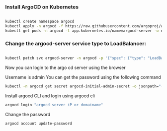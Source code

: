 ### Install ArgoCD on Kubernetes

```bash

kubectl create namespace argocd
kubectl apply -n argocd -f https://raw.githubusercontent.com/argoproj/argo-cd/stable/manifests/install.yaml
kubectl get pods -n argocd -l app.kubernetes.io/name=argocd-server -o name | cut -d'/' -f 2
```

### Change the argocd-server service type to LoadBalancer:

```bash

kubectl patch svc argocd-server -n argocd -p '{"spec": {"type": "LoadBalancer"}}'
```
Now you can login to the argo cd server using the browser

Username is admin
You can get the password using the following command

```bash
kubectl -n argocd get secret argocd-initial-admin-secret -o jsonpath="{.data.password}" | base64 -d
```

Install argocd CLI and login using argocd cli
```bash
argocd login "argocd server iP or domainame"
```
Change the password

```bash
argocd account update-password
```
